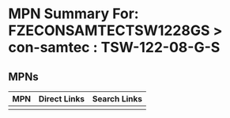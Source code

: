 



# MPN Summary For: FZECONSAMTECTSW1228GS > con-samtec : TSW-122-08-G-S

## MPNs
  

|MPN|Direct Links|Search Links|
| :--- | :--- | :--- |
||||
